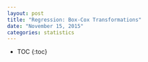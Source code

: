 ```yaml
---
layout: post
title: "Regression: Box-Cox Transformations"
date: "November 15, 2015"
categories: statistics
---
```


* TOC
{:toc}



